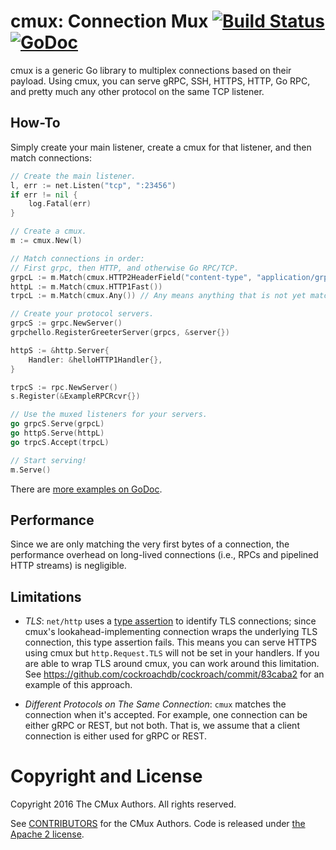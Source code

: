 # cmux: Connection Mux [![Build Status](https://travis-ci.org/cockroachdb/cmux.svg?branch=master)](https://travis-ci.org/cockroachdb/cmux) [![GoDoc](https://godoc.org/github.com/cockroachdb/cmux?status.svg)](https://godoc.org/github.com/cockroachdb/cmux)

cmux is a generic Go library to multiplex connections based on their payload.
Using cmux, you can serve gRPC, SSH, HTTPS, HTTP, Go RPC, and pretty much any
other protocol on the same TCP listener.

## How-To
Simply create your main listener, create a cmux for that listener,
and then match connections:
```go
// Create the main listener.
l, err := net.Listen("tcp", ":23456")
if err != nil {
	log.Fatal(err)
}

// Create a cmux.
m := cmux.New(l)

// Match connections in order:
// First grpc, then HTTP, and otherwise Go RPC/TCP.
grpcL := m.Match(cmux.HTTP2HeaderField("content-type", "application/grpc"))
httpL := m.Match(cmux.HTTP1Fast())
trpcL := m.Match(cmux.Any()) // Any means anything that is not yet matched.

// Create your protocol servers.
grpcS := grpc.NewServer()
grpchello.RegisterGreeterServer(grpcs, &server{})

httpS := &http.Server{
	Handler: &helloHTTP1Handler{},
}

trpcS := rpc.NewServer()
s.Register(&ExampleRPCRcvr{})

// Use the muxed listeners for your servers.
go grpcS.Serve(grpcL)
go httpS.Serve(httpL)
go trpcS.Accept(trpcL)

// Start serving!
m.Serve()
```

There are [more examples on GoDoc](https://godoc.org/github.com/cockroachdb/cmux#pkg-examples).

## Performance
Since we are only matching the very first bytes of a connection, the
performance overhead on long-lived connections (i.e., RPCs and pipelined HTTP
streams) is negligible.

## Limitations
* *TLS*: `net/http` uses a [type assertion](https://github.com/golang/go/issues/14221)
to identify TLS connections; since cmux's lookahead-implementing connection
wraps the underlying TLS connection, this type assertion fails. This means you
can serve HTTPS using cmux but `http.Request.TLS` will not be set in your
handlers. If you are able to wrap TLS around cmux, you can work around this
limitation. See https://github.com/cockroachdb/cockroach/commit/83caba2 for an
example of this approach.

* *Different Protocols on The Same Connection*: `cmux` matches the connection
when it's accepted. For example, one connection can be either gRPC or REST, but
not both. That is, we assume that a client connection is either used for gRPC
or REST.

# Copyright and License
Copyright 2016 The CMux Authors. All rights reserved.

See [CONTRIBUTORS](https://github.com/cockroachdb/cmux/blob/master/CONTRIBUTORS)
for the CMux Authors. Code is released under
[the Apache 2 license](https://github.com/cockroachdb/cmux/blob/master/LICENSE).
